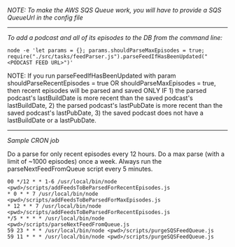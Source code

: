 *NOTE: To make the AWS SQS Queue work, you will have to provide a SQS QueueUrl in the config file*

---

*To add a podcast and all of its episodes to the DB from the command line:*

````
node -e 'let params = {}; params.shouldParseMaxEpisodes = true; require("./src/tasks/feedParser.js").parseFeedIfHasBeenUpdated("<PODCAST FEED URL>")'
````

NOTE: If you run parseFeedIfHasBeenUpdated with param shouldParseRecentEpisodes = true OR shouldParseMaxEpisodes = true, then recent episodes will be parsed and saved ONLY IF 1) the parsed podcast's lastBuildDate is more recent than the saved podcast's lastBuildDate, 2) the parsed podcast's lastPubDate is more recent than the saved podcast's lastPubDate, 3) the saved podcast does not have a lastBuildDate or a lastPubDate.

---

*Sample CRON job*

Do a parse for only recent episodes every 12 hours.
Do a max parse (with a limit of ~1000 episodes) once a week.
Always run the parseNextFeedFromQueue script every 5 minutes.

````
00 */12 * * 1-6 /usr/local/bin/node <pwd>/scripts/addFeedsToBeParsedForRecentEpisodes.js
* 0 * * 7 /usr/local/bin/node <pwd>/scripts/addFeedsToBeParsedForMaxEpisodes.js
* 12 * * 7 /usr/local/bin/node <pwd>/scripts/addFeedsToBeParsedForRecentEpisodes.js
*/5 * * * * /usr/local/bin/node <pwd>/scripts/parseNextFeedFromQueue.js
59 23 * * * /usr/local/bin/node <pwd>/scripts/purgeSQSFeedQueue.js
59 11 * * * /usr/local/bin/node <pwd>/scripts/purgeSQSFeedQueue.js
````

